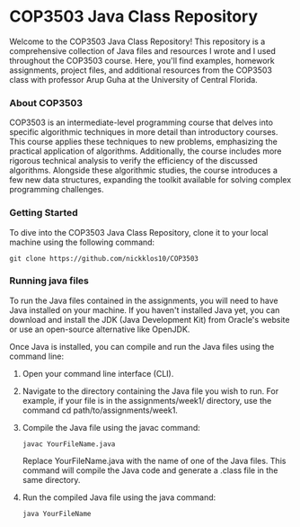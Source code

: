 # COP3503 Java Class Repository

Welcome to the COP3503 Java Class Repository! This repository is a comprehensive collection of Java files and resources I wrote and I used throughout the COP3503 course. Here, you'll find examples, homework assignments, project files, and additional resources from the COP3503 class with professor Arup Guha at the University of Central Florida.

### About COP3503

COP3503 is an intermediate-level programming course that delves into specific algorithmic techniques in more detail than introductory courses. This course applies these techniques to new problems, emphasizing the practical application of algorithms. Additionally, the course includes more rigorous technical analysis to verify the efficiency of the discussed algorithms. Alongside these algorithmic studies, the course introduces a few new data structures, expanding the toolkit available for solving complex programming challenges.

### Getting Started

To dive into the COP3503 Java Class Repository, clone it to your local machine using the following command:
```
git clone https://github.com/nickklos10/COP3503
```

### Running java files

To run the Java files contained in the assignments, you will need to have Java installed on your machine. If you haven't installed Java yet, you can download and install the JDK (Java Development Kit) from Oracle's website or use an open-source alternative like OpenJDK.

Once Java is installed, you can compile and run the Java files using the command line:

1) Open your command line interface (CLI).
2) Navigate to the directory containing the Java file you wish to run. For example, if your file is in the assignments/week1/ directory, use the command cd path/to/assignments/week1.
3) Compile the Java file using the javac command:
   ```
   javac YourFileName.java
   ```

   Replace YourFileName.java with the name of one of the Java files. This command will compile the Java code and generate a .class file in the same directory.
   
4) Run the compiled Java file using the java command:
   ```
   java YourFileName
   ```


